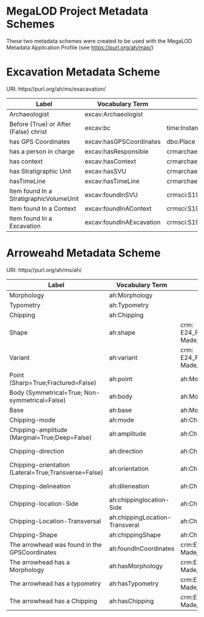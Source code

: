 # MegaLOD Project Metadata Schemes
These two metadata schemes were created to be used with the MegaLOD Metadata Application Profile (see https://purl.org/ah/map/)

# Excavation Metadata Scheme
URI: https//purl.org/ah/ms/exacavation/ 

| Label                                   | Vocabulary Term         | Domain                                   | Range                                    |
|-----------------------------------------|-------------------------|------------------------------------------|------------------------------------------|
| Archaeologist                           | excav:Archaeologist     |                                          |                                          |
| Before (True) or After (False) christ   | excav:bc                | time:Instant                             | xsd:boolean                              |
| has GPS Coordinates                     | excav:hasGPSCoordinates | dbo:Place                                | geo:SpatialThing                         |
| has a person in charge                  | excav:hasResponsible       | crmarchaeo:A9_Archaeological_Excavation  | excav:Archaeologist                      |
| has context                             | excav:hasContext           | crmarchaeo:A9_Archaeological_Excavation  | crmarchaeo:A1_Excavation_Processing_Unit |
| has Stratigraphic Unit                  | excav:hasSVU               | crmarchaeo:A1_Excavation_Processing_Unit | crmarchaeo:A2_Stratigraphic_Volume_Unit  |
| hasTimeLine                             | excav:hasTimeLine          | crmarchaeo:A2_Stratigraphic_Volume_Unit  | time:TemporalEntity                      |
| Item found In a StratigraphicVolumeUnit | excav:foundInSVU           | crmsci:S19_Encounter_Event               | crmarchaeo:A2_Stratigraphic_Volume_Unit  |
| Item found In a Context                 | excav:foundInAContext      | crmsci:S19_Encounter_Event               | crmarchaeo:A1_Excavation_Processing_Unit |
| Item found In a Excavation              | excav:foundInAExcavation   | crmsci:S19_Encounter_Event               | crmarchaeo:A9_Archaeological_Excavation  |


# Arroweahd Metadata Scheme
URI: https//purl.org/ah/ms/ah/

| Label                                                | Vocabulary Term                | Domain                           | Range            | VES                    |
|------------------------------------------------------|--------------------------------|----------------------------------|------------------|------------------------|
| Morphology                                           | ah:Morphology                  |                                  |                  |                        |
| Typometry                                            | ah:Typometry                   |                                  |                  |                        |
| Chipping                                             | ah:Chipping                    |                                  |                  |                        |
| Shape                                                | ah:shape                       | crm: E24_Physical_Man-Made_Thing | xsd:anyURI       | ah-shape               |
| Variant                                              | ah:variant                     | crm: E24_Physical_Man-Made_Thing | xsd:anyURI       | ah-variant             |
| Point (Sharp=True;Fractured=False)                                               | ah:point                       | ah:Morphology                    | xsd:boolean      |                        |
| Body (Symmetrical=True; Non-symmetrical=False)                                                | ah:body                        | ah:Morphology                    | xsd:boolean      |                        |
| Base                                                 | ah:base                        | ah:Morphology                    | xsd:anyURI       | ah-base                |
| Chipping-mode                                        | ah:mode                        | ah:Chipping                      | xsd:anyURI       | ah-chippingMode        |
| Chipping-amplitude (Marginal=True;Deep=False)        | ah:amplitude                   | ah:Chipping                      | xsd:boolean      |                        |
| Chipping-direction                                   | ah:direction                   | ah:Chipping                      | xsd:anyURI       | ah-chippingDirection   |
| Chipping-orientation (Lateral=True;Transverse=False) | ah:orientation                 | ah:Chipping                      | xsd:boolean      |                       |
| Chipping-delineation                                 | ah:dileneation                 | ah:Chipping                      | xsd:anyURI       | ah-chippingDelineation |
| Chipping-location-Side                               | ah:chippinglocation-Side       | ah:Chipping                      | xsd:anyURI       | ah-chippingLocation    |
| Chipping-Location-Transversal                        | ah:chippingLocation-Transveral | ah:Chipping                      | xsd:anyURI       | ah-chippingLocation    |
| Chipping-Shape                                       | ah:chippingShape               | ah:Chipping                      | xsd:anyURI       | ah-chippingShape       |
| The arrowhead was found in the GPSCoordinates        | ah:foundInCoordinates          | crm:E24_Physical_Man-Made_Thing  | geo:SpatialThing |                        |
| The arrowhead has a Morphology                       | ah:hasMorphology               | crm:E24_Physical_Man-Made_Thing  | ah:Morphology    |                        |
| The arrowhead has a typometry                        | ah:hasTypometry                | crm:E24_Physical_Man-Made_Thing  | ah:Typometry     |                        |
| The arrowhead has a Chipping                         | ah:hasChipping                 | crm:E24_Physical_Man-Made_Thing  | ah:Chipping      | |


